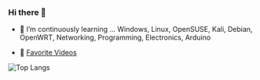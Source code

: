 ### Hi there 👋

- 🌱 I’m continuously learning ... Windows, Linux, OpenSUSE, Kali, Debian, OpenWRT, Networking, Programming, Electronics, Arduino

- 🎥 [Favorite Videos](https://github.com/eugeniomiro/eugeniomiro/blob/master/videos.md)

<!--
**eugeniomiro/eugeniomiro** is a ✨ _special_ ✨ repository because its `README.md` (this file) appears on your GitHub profile.

Here are some ideas to get you started:

- 🔭 I’m currently working on ...
- 👯 I’m looking to collaborate on ...
- 🤔 I’m looking for help with ...
- 💬 Ask me about ...
- 📫 How to reach me: ...
- 😄 Pronouns: ...
- ⚡ Fun fact: ...
-->

![Top Langs](https://github-readme-stats.vercel.app/api/top-langs/?username=eugeniomiro)
